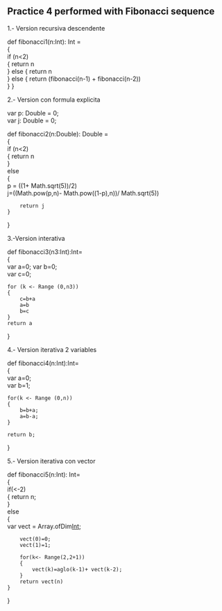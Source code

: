 ## Practice 4 performed with Fibonacci sequence 

1.- Version recursiva descendente  

def fibonacci1(n:Int): Int =   
{  
    if (n<2)  
    {
        return n  
    }
    else
    {
        return n  
    }
    else 
    {
        return (fibonacci(n-1) + fibonacci(n-2))  
    }
}  

2.- Version con formula explicita    

var p: Double = 0;  
var j: Double = 0;  

def fibonacci2(n:Double): Double =  
{  
    if (n<2)  
    {
        return n  
    }  
    else   
    {  
        p = ((1+ Math.sqrt(5))/2)  
        j=((Math.pow(p,n)- Math.pow((1-p),n))/ Math.sqrt(5))  

        return j  
    }  
}  

3.-Version interativa    

def fibonacci3(n3:Int):Int=  
{  
    var a=0; 
    var b=0;  
    var c=0;  

    for (k <- Range (0,n3))  
    {  
        c=b+a  
        a=b  
        b=c  
    }  
    return a  
}  

4.- Version iterativa 2 variables      

def fibonacci4(n:Int):Int=  
{  
    var a=0;  
    var b=1;  

    for(k <- Range (0,n))  
    {  
        b=b+a;  
        a=b-a;  
    }  

    return b;  
}  

5.- Version iterativa con vector       

def fibonacci5(n:Int): Int=  
{  
    if(<-2)  
    {
        return n;  
    }  
    else  
    {  
        var vect = Array.ofDim[Int](n+1);  

        vect(0)=0;  
        vect(1)=1;  

        for(k<- Range(2,2+1))  
        { 
            vect(k)=aglo(k-1)+ vect(k-2);  
        }  
        return vect(n)  
    }  
}  
